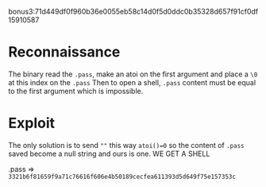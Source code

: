 bonus3:71d449df0f960b36e0055eb58c14d0f5d0ddc0b35328d657f91cf0df15910587

# Reconnaissance

The binary read the `.pass`, make an atoi on the first argument and place a `\0` at this index on the `.pass`
Then to open a shell, `.pass` content must be equal to the first argument which is impossible.

# Exploit

The only solution is to send `""` this way `atoi()=0` so the content of `.pass` saved become a null string
and ours is one. WE GET A SHELL 

.pass => `3321b6f81659f9a71c76616f606e4b50189cecfea611393d5d649f75e157353c`


